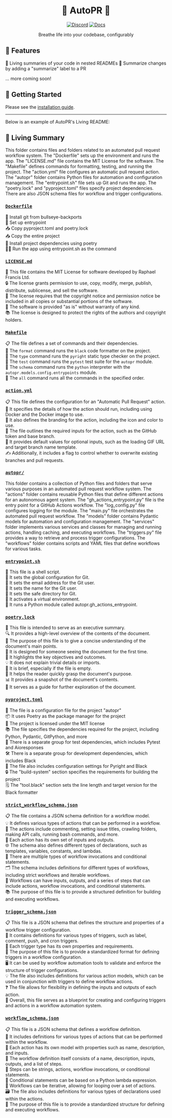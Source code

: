 <div align="center">

# 🌳 AutoPR 🌳

[![Discord](https://badgen.net/badge/icon/discord?icon=nope&label&color=purple)](https://discord.gg/ykk7Znt3K6)
[![Docs](https://badgen.net/badge/icon/docs?icon=docs&label&color=blue)](https://docs.autopr.com)

Breathe life into your codebase, configurably  

</div>

## 🌟 Features

🌳 Living summaries of your code in nested READMEs
📄 Summarize changes by adding a "summarize" label to a PR  


... more coming soon!

## 🚀 Getting Started

Please see the [installation guide](https://docs.autopr.com/installing/github).

---

Below is an example of AutoPR's Living README:

<!-- Living README Summary -->
## 🌳 Living Summary

This folder contains files and folders related to an automated pull request workflow system. The "Dockerfile" sets up the environment and runs the app. The "LICENSE.md" file contains the MIT License for the software. The "Makefile" defines commands for formatting, testing, and running the project. The "action.yml" file configures an automatic pull request action. The "autopr" folder contains Python files for automation and configuration management. The "entrypoint.sh" file sets up Git and runs the app. The "poetry.lock" and "pyproject.toml" files specify project dependencies. There are also JSON schema files for workflow and trigger configurations.


### [`Dockerfile`](https://github.com/raphael-francis/AutoPR-internal/blob/9a54ad799cb587a621438758f92727a2e337a718/./Dockerfile)

🔧 Install git from bullseye-backports    
📝 Set up entrypoint    
📥 Copy pyproject.toml and poetry.lock    
📥 Copy the entire project    
🔧 Install project dependencies using poetry    
🏃‍♀️ Run the app using entrypoint.sh as the command  


### [`LICENSE.md`](https://github.com/raphael-francis/AutoPR-internal/blob/9a54ad799cb587a621438758f92727a2e337a718/./LICENSE.md)

📄 This file contains the MIT License for software developed by Raphael Francis Ltd.  
🔒 The license grants permission to use, copy, modify, merge, publish, distribute, sublicense, and sell the software.  
📝 The license requires that the copyright notice and permission notice be included in all copies or substantial portions of the software.  
🔧 The software is provided "as is" without warranty of any kind.  
📚 The license is designed to protect the rights of the authors and copyright holders.  


### [`Makefile`](https://github.com/raphael-francis/AutoPR-internal/blob/9a54ad799cb587a621438758f92727a2e337a718/./Makefile)

📋 The file defines a set of commands and their dependencies.       
🔧 The `format` command runs the `black` code formatter on the project.       
📝 The `type` command runs the `pyright` static type checker on the project.       
🧪 The `test` command runs the `pytest` test suite for the `autopr` module.       
🔧 The `schema` command runs the `python` interpreter with the `autopr.models.config.entrypoints` module.       
🚀 The `all` command runs all the commands in the specified order.       


### [`action.yml`](https://github.com/raphael-francis/AutoPR-internal/blob/9a54ad799cb587a621438758f92727a2e337a718/./action.yml)

📋 This file defines the configuration for an "Automatic Pull Request" action.   
🔧 It specifies the details of how the action should run, including using Docker and the Docker image to use.  
🎨 It also defines the branding for the action, including the icon and color to use.  
🔑 The file outlines the required inputs for the action, such as the GitHub token and base branch.  
🔄 It provides default values for optional inputs, such as the loading GIF URL and target branch name template.  
✍️ Additionally, it includes a flag to control whether to overwrite existing branches and pull requests.  


### [`autopr/`](https://github.com/raphael-francis/AutoPR-internal/blob/9a54ad799cb587a621438758f92727a2e337a718/./autopr)

This folder contains a collection of Python files and folders that serve various purposes in an automated pull request workflow system. The "actions" folder contains reusable Python files that define different actions for an autonomous agent system. The "gh_actions_entrypoint.py" file is the entry point for a GitHub Actions workflow. The "log_config.py" file configures logging for the module. The "main.py" file orchestrates the automated pull request workflow. The "models" folder contains Pydantic models for automation and configuration management. The "services" folder implements various services and classes for managing and running actions, handling caching, and executing workflows. The "triggers.py" file provides a way to retrieve and process trigger configurations. The "workflows" folder contains scripts and YAML files that define workflows for various tasks.  


### [`entrypoint.sh`](https://github.com/raphael-francis/AutoPR-internal/blob/9a54ad799cb587a621438758f92727a2e337a718/./entrypoint.sh)

📝 This file is a shell script.  
🔧 It sets the global configuration for Git.  
📧 It sets the email address for the Git user.  
👤 It sets the name for the Git user.  
📁 It sets the safe directory for Git.  
🔌 It activates a virtual environment.  
🐍 It runs a Python module called autopr.gh_actions_entrypoint.  


### [`poetry.lock`](https://github.com/raphael-francis/AutoPR-internal/blob/9a54ad799cb587a621438758f92727a2e337a718/./poetry.lock)

📄 This file is intended to serve as an executive summary.  
🔍 It provides a high-level overview of the contents of the document.  
📑 The purpose of this file is to give a concise understanding of the document's main points.  
🧐 It is designed for someone seeing the document for the first time.  
👀 It highlights the key objectives and outcomes.  
💡 It does not explain trivial details or imports.  
📝 It is brief, especially if the file is empty.  
💼 It helps the reader quickly grasp the document's purpose.  
📊 It provides a snapshot of the document's contents.  
📝 It serves as a guide for further exploration of the document.  


### [`pyproject.toml`](https://github.com/raphael-francis/AutoPR-internal/blob/9a54ad799cb587a621438758f92727a2e337a718/./pyproject.toml)

📝 The file is a configuration file for the project "autopr"  
📦 It uses Poetry as the package manager for the project  
🔑 The project is licensed under the MIT license  
📚 The file specifies the dependencies required for the project, including Python, Pydantic, GitPython, and more  
🧪 There is a separate group for test dependencies, which includes Pytest and Aioresponses  
🛠️ There is a separate group for development dependencies, which includes Black  
🔧 The file also includes configuration settings for Pyright and Black  
🔒 The "build-system" section specifies the requirements for building the project  
🗒️ The "tool.black" section sets the line length and target version for the Black formatter  


### [`strict_workflow_schema.json`](https://github.com/raphael-francis/AutoPR-internal/blob/9a54ad799cb587a621438758f92727a2e337a718/./strict_workflow_schema.json)

📋 The file contains a JSON schema definition for a workflow model.  
💡 It defines various types of actions that can be performed in a workflow.  
🔢 The actions include commenting, setting issue titles, crawling folders, making API calls, running bash commands, and more.  
📝 Each action has its own set of inputs and outputs.  
🌐 The schema also defines different types of declarations, such as templates, variables, constants, and lambdas.  
🔀 There are multiple types of workflow invocations and conditional statements.  
🗂️ The schema includes definitions for different types of workflows, including strict workflows and iterable workflows.  
📝 Workflows can have inputs, outputs, and a series of steps that can include actions, workflow invocations, and conditional statements.  
📚 The purpose of this file is to provide a structured definition for building and executing workflows.  


### [`trigger_schema.json`](https://github.com/raphael-francis/AutoPR-internal/blob/9a54ad799cb587a621438758f92727a2e337a718/./trigger_schema.json)

📋 This file is a JSON schema that defines the structure and properties of a workflow trigger configuration.  
🔗 It contains definitions for various types of triggers, such as label, comment, push, and cron triggers.  
📝 Each trigger type has its own properties and requirements.  
💼 The purpose of this file is to provide a standardized format for defining triggers in a workflow configuration.  
🖥️ It can be used by workflow automation tools to validate and enforce the structure of trigger configurations.  
💡 The file also includes definitions for various action models, which can be used in conjunction with triggers to define workflow actions.  
❓ The file allows for flexibility in defining the inputs and outputs of each action.  
🧩 Overall, this file serves as a blueprint for creating and configuring triggers and actions in a workflow automation system.  


### [`workflow_schema.json`](https://github.com/raphael-francis/AutoPR-internal/blob/9a54ad799cb587a621438758f92727a2e337a718/./workflow_schema.json)

📋 This file is a JSON schema that defines a workflow definition.  
🔢 It includes definitions for various types of actions that can be performed within the workflow.  
📝 Each action has its own model with properties such as name, description, and inputs.  
🔄 The workflow definition itself consists of a name, description, inputs, outputs, and a list of steps.  
💼 Steps can be strings, actions, workflow invocations, or conditional statements.  
🔀 Conditional statements can be based on a Python lambda expression.  
🔁 Workflows can be iterative, allowing for looping over a set of actions.  
🗃️ The file also includes definitions for various types of declarations used within the actions.  
📄 The purpose of this file is to provide a standardized structure for defining and executing workflows.  

<!-- Living README Summary -->